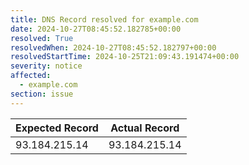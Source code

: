 ```yaml
---
title: DNS Record resolved for example.com
date: 2024-10-27T08:45:52.182785+00:00
resolved: True
resolvedWhen: 2024-10-27T08:45:52.182797+00:00
resolvedStartTime: 2024-10-25T21:09:43.191474+00:00
severity: notice
affected:
  - example.com
section: issue
---
```


| Expected Record  | Actual Record  |
|------------------|----------------|
| 93.184.215.14 | 93.184.215.14 |
